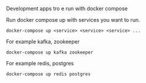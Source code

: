 Development apps tro e run with docker compose

Run docker compose up with services you want to run. 
```shell script
docker-compose up <service> <service> <service> ...
```

For example kafka, zookeeper
```shell script
docker-compose up kafka zookeeper
```

For example redis, postgres
```shell script
docker-compose up redis postgres
```